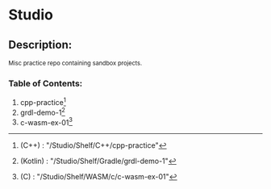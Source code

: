 # Studio
## Description:
<sub>
  Misc practice repo containing sandbox projects.
</sub>

### Table of Contents:
1. cpp-practice[^1]
2. grdl-demo-1[^2]
3. c-wasm-ex-01[^3]





[^1]: (C++)    : "/Studio/Shelf/C++/cpp-practice"
[^2]: (Kotlin) : "/Studio/Shelf/Gradle/grdl-demo-1"
[^3]: (C)      : "/Studio/Shelf/WASM/c/c-wasm-ex-01"

